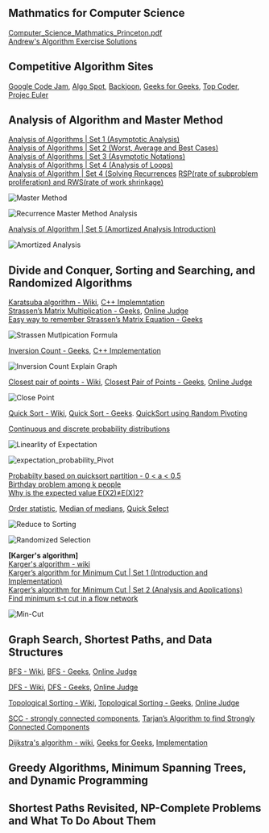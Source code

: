 ## Mathmatics for Computer Science
[Computer_Science_Mathmatics_Princeton.pdf](https://github.com/Blackdog-Programmer/ALGORITHMUS/blob/master/Computer_Science_Mathmatics_Princeton.pdf)\
[Andrew's Algorithm Exercise Solutions](http://andrew-exercise.blogspot.com/)

## Competitive Algorithm Sites
[Google Code Jam](https://codingcompetitions.withgoogle.com/codejam),  [Algo Spot](https://algospot.com/),  [Backjoon](https://www.acmicpc.net/),  [Geeks for Geeks](https://practice.geeksforgeeks.org/),  [Top Coder](https://www.topcoder.com/community/competitive-programming/),  [Projec Euler](https://projecteuler.net/about)

## Analysis of Algorithm and Master Method
[Analysis of Algorithms | Set 1 (Asymptotic Analysis)](https://www.geeksforgeeks.org/analysis-of-algorithms-set-1-asymptotic-analysis/)\
[Analysis of Algorithms | Set 2 (Worst, Average and Best Cases)](https://www.geeksforgeeks.org/analysis-of-algorithms-set-2-asymptotic-analysis/)\
[Analysis of Algorithms | Set 3 (Asymptotic Notations)](https://www.geeksforgeeks.org/analysis-of-algorithms-set-3asymptotic-notations/)\
[Analysis of Algorithms | Set 4 (Analysis of Loops)](https://www.geeksforgeeks.org/analysis-of-algorithms-set-4-analysis-of-loops/)\
[Analysis of Algorithm | Set 4 (Solving Recurrences](https://www.geeksforgeeks.org/analysis-algorithm-set-4-master-method-solving-recurrences/)
[RSP(rate of subproblem proliferation) and RWS(rate of work shrinkage)](http://mlwiki.org/index.php/Divide_and_Conquer)

![Master Method](https://github.com/Blackdog-Programmer/ALGORITHMUS/blob/master/Stanford_Algorithm_Lecture/Reference/Master_Method.png)

![Recurrence Master Method Analysis](https://github.com/Blackdog-Programmer/ALGORITHMUS/blob/master/Stanford_Algorithm_Lecture/Reference/recurrence_mastermthod_analysis.png)

[Analysis of Algorithm | Set 5 (Amortized Analysis Introduction)](https://www.geeksforgeeks.org/analysis-algorithm-set-5-amortized-analysis-introduction/)

![Amortized Analysis](https://github.com/Blackdog-Programmer/ALGORITHMUS/blob/master/Stanford_Algorithm_Lecture/Reference/AmortizedAnalysis.png)

## Divide and Conquer, Sorting and Searching, and Randomized Algorithms
[Karatsuba algorithm - Wiki](https://en.wikipedia.org/wiki/Karatsuba_algorithm), [C++ Implemntation](https://github.com/Blackdog-Programmer/ALGORITHMUS/blob/master/07_Divide_and_Conquer/Karatsuba_algorithm/Karatsuba_algorithm.cpp)\
[Strassen’s Matrix Multiplication - Geeks](https://www.geeksforgeeks.org/strassens-matrix-multiplication/), [Online Judge](https://practice.geeksforgeeks.org/problems/multiply-matrices/1)\
[Easy way to remember Strassen’s Matrix Equation - Geeks](https://www.geeksforgeeks.org/easy-way-remember-strassens-matrix-equation/)

![Strassen Mutlpication Formula](https://github.com/Blackdog-Programmer/ALGORITHMUS/blob/master/07_Divide_and_Conquer/Strassen_Algorithm/stressen_formula.png)

[Inversion Count - Geeks](https://www.geeksforgeeks.org/counting-inversions/), [C++ Implementation](https://github.com/Blackdog-Programmer/ALGORITHMUS/blob/master/07_Divide_and_Conquer/CountInversionArray/CountInversionArray.cpp)

![Inversion Count Explain Graph](https://github.com/Blackdog-Programmer/ALGORITHMUS/blob/master/Stanford_Algorithm_Assignment/1_Divide_and_Conquer_Sorting_and_Searching_and_Randomized_Algorithms/Week2_CountInversionArray/CountInversionArray/inversion_count.jpg)

[Closest pair of points - Wiki](https://en.wikipedia.org/wiki/Closest_pair_of_points_problem), [Closest Pair of Points - Geeks](https://www.geeksforgeeks.org/closest-pair-of-points-using-divide-and-conquer-algorithm/), [Online Judge](https://www.acmicpc.net/problem/5620)

![Close Point](https://github.com/Blackdog-Programmer/ALGORITHMUS/blob/master/07_Divide_and_Conquer/ClosestPairOfPoint/closest_pair_of_point.png)

[Quick Sort - Wiki](https://en.wikipedia.org/wiki/Quicksort), [Quick Sort - Geeks](https://www.geeksforgeeks.org/quick-sort/). [QuickSort using Random Pivoting](https://www.geeksforgeeks.org/quicksort-using-random-pivoting/)

[Continuous and discrete probability distributions](https://support.minitab.com/en-us/minitab-express/1/help-and-how-to/basic-statistics/probability-distributions/supporting-topics/basics/continuous-and-discrete-probability-distributions/)

![Linearlity of Expectation](https://github.com/Blackdog-Programmer/ALGORITHMUS/blob/master/Reference/linearity_of_expectation.png)

![expectation_probability_Pivot](https://github.com/Blackdog-Programmer/ALGORITHMUS/blob/master/Stanford_Algorithm_Assignment/1_Divide_and_Conquer_Sorting_and_Searching_and_Randomized_Algorithms/Week3_QuickSort/QuickSort/expectation_probability_Pivot.png)

[Probabilty based on quicksort partition - 0 < a < 0.5](https://stackoverflow.com/questions/25477735/probabilty-based-on-quicksort-partition)\
[Birthday problem among k people](https://math.stackexchange.com/questions/2140681/birthday-problem-among-k-people)\
[Why is the expected value E(X2)≠E(X)2?](https://math.stackexchange.com/questions/149723/why-is-the-expected-value-ex2-neq-ex2)

[Order statistic](https://en.wikipedia.org/wiki/Order_statistic), [Median of medians](https://en.wikipedia.org/wiki/Median_of_medians), [Quick Select](https://en.wikipedia.org/wiki/Quickselect)

![Reduce to Sorting](https://github.com/Blackdog-Programmer/ALGORITHMUS/blob/master/Reference/Reduction_to_Sorting.png)

![Randomized Selection](https://github.com/Blackdog-Programmer/ALGORITHMUS/blob/master/Reference/Randomized_Selection.png)

<b>[Karger's algorithm]</b>\
[Karger's algorithm - wiki](https://en.wikipedia.org/wiki/Karger%27s_algorithm)\
[Karger’s algorithm for Minimum Cut | Set 1 (Introduction and Implementation)](https://www.geeksforgeeks.org/kargers-algorithm-for-minimum-cut-set-1-introduction-and-implementation/)\
[Karger’s algorithm for Minimum Cut | Set 2 (Analysis and Applications)](https://www.geeksforgeeks.org/kargers-algorithm-for-minimum-cut-set-2-analysis-and-applications/)\
[Find minimum s-t cut in a flow network](https://www.geeksforgeeks.org/minimum-cut-in-a-directed-graph/)

![Min-Cut](https://github.com/Blackdog-Programmer/ALGORITHMUS/blob/master/Reference/min_cut_graph.png)

## Graph Search, Shortest Paths, and Data Structures

[BFS - Wiki](https://en.wikipedia.org/wiki/Breadth-first_search), [BFS - Geeks](https://www.geeksforgeeks.org/breadth-first-search-or-bfs-for-a-graph/), [Online Judge](https://practice.geeksforgeeks.org/problems/bfs-traversal-of-graph/1)

[DFS - Wiki](https://en.wikipedia.org/wiki/Depth-first_search), [DFS - Geeks](https://www.geeksforgeeks.org/depth-first-search-or-dfs-for-a-graph/), [Online Judge](https://practice.geeksforgeeks.org/problems/depth-first-traversal-for-a-graph/1)

[Topological Sorting - Wiki](https://en.wikipedia.org/wiki/Topological_sorting), [Topological Sorting - Geeks](https://www.geeksforgeeks.org/topological-sorting/), [Online Judge](https://en.wikipedia.org/wiki/Topological_sorting)

[SCC - strongly connected components](https://en.wikipedia.org/wiki/Strongly_connected_component), [Tarjan’s Algorithm to find Strongly Connected Components](https://www.geeksforgeeks.org/strongly-connected-components/)

[Dijkstra's algorithm - wiki](https://en.wikipedia.org/wiki/Dijkstra%27s_algorithm), [Geeks for Geeks](https://www.geeksforgeeks.org/dijkstras-shortest-path-algorithm-greedy-algo-7/), [Implementation](https://github.com/Blackdog-Programmer/ALGORITHMUS/blob/master/30_Shortest_Path_Problem/Dijesktra/Dijesktra.cpp)

## Greedy Algorithms, Minimum Spanning Trees, and Dynamic Programming

## Shortest Paths Revisited, NP-Complete Problems and What To Do About Them
